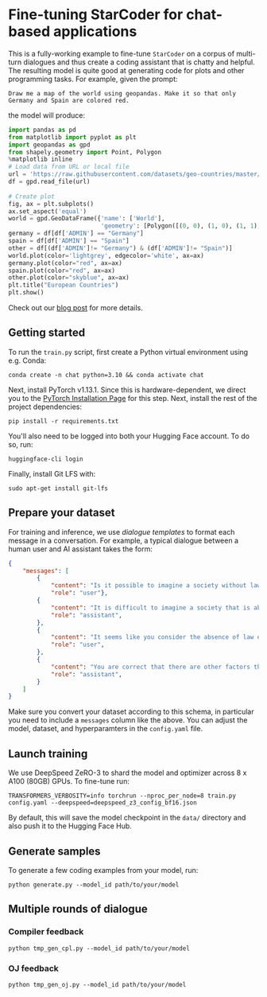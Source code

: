 # Fine-tuning StarCoder for chat-based applications

This is a fully-working example to fine-tune `StarCoder` on a corpus of multi-turn dialogues and thus create a coding assistant that is chatty and helpful. The resulting model is quite good at generating code for plots and other programming tasks. For example, given the prompt:

```
Draw me a map of the world using geopandas. Make it so that only Germany and Spain are colored red.
```

the model will produce:

```python
import pandas as pd
from matplotlib import pyplot as plt
import geopandas as gpd
from shapely.geometry import Point, Polygon
%matplotlib inline
# Load data from URL or local file
url = 'https://raw.githubusercontent.com/datasets/geo-countries/master/data/countries.geojson'
df = gpd.read_file(url)
 
# Create plot
fig, ax = plt.subplots()
ax.set_aspect('equal')
world = gpd.GeoDataFrame({'name': ['World'],
                          'geometry': [Polygon([(0, 0), (1, 0), (1, 1), (0, 1)])]})
germany = df[df['ADMIN'] == "Germany"]
spain = df[df['ADMIN'] == "Spain"]
other = df[(df['ADMIN']!= "Germany") & (df['ADMIN']!= "Spain")]
world.plot(color='lightgrey', edgecolor='white', ax=ax)
germany.plot(color="red", ax=ax)
spain.plot(color="red", ax=ax)
other.plot(color="skyblue", ax=ax)
plt.title("European Countries")
plt.show()
```

Check out our [blog post](https://huggingface.co/blog/starchat-alpha) for more details.

## Getting started

To run the `train.py` script, first create a Python virtual environment using e.g. Conda:

```shell
conda create -n chat python=3.10 && conda activate chat
```

Next, install PyTorch v1.13.1. Since this is hardware-dependent, we direct you to the [PyTorch Installation Page](https://pytorch.org/get-started/previous-versions/#v1131) for this step. Next, install the rest of the project dependencies:

```shell
pip install -r requirements.txt
```

You'll also need to be logged into both your Hugging Face account. To do so, run:

```shell
huggingface-cli login
```

Finally, install Git LFS with:

```shell
sudo apt-get install git-lfs
```

## Prepare your dataset

For training and inference, we use _dialogue templates_ to format each message in a conversation. For example, a typical dialogue between a human user and AI assistant takes the form:

```json
{
    "messages": [
        {
            "content": "Is it possible to imagine a society without law?", 
            "role": "user"},
        {
            "content": "It is difficult to imagine a society that is able to be maintained without any semblance of Law.",
            "role": "assistant",
        },
        {
            "content": "It seems like you consider the absence of law equal to the absence of anything that could guide the behaviour of the individual.",
            "role": "user",
        },
        {
            "content": "You are correct that there are other factors that can guide behavior in a society and play a role in shaping individuals' behavior and interactions with each other. However, even in societies where these factors are present, laws still serve an important role in maintaining social order and resolving conflicts.",
            "role": "assistant",
        }
    ]
}
```

Make sure you convert your dataset according to this schema, in particular you need to include a `messages` column like the above. You can adjust the model, dataset, and hyperparamters in the `config.yaml` file.

## Launch training

We use DeepSpeed ZeRO-3 to shard the model and optimizer across 8 x A100 (80GB) GPUs. To fine-tune run:

```
TRANSFORMERS_VERBOSITY=info torchrun --nproc_per_node=8 train.py config.yaml --deepspeed=deepspeed_z3_config_bf16.json
```

By default, this will save the model checkpoint in the `data/` directory and also push it to the Hugging Face Hub.


## Generate samples

To generate a few coding examples from your model, run:

```shell
python generate.py --model_id path/to/your/model
```

## Multiple rounds of dialogue

### Compiler feedback

```shell
python tmp_gen_cpl.py --model_id path/to/your/model
```

### OJ feedback

```shell
python tmp_gen_oj.py --model_id path/to/your/model
```

